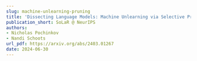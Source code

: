 ```yaml
---
slug: machine-unlearning-pruning
title: 'Dissecting Language Models: Machine Unlearning via Selective Pruning  '
publication_short: SoLaR @ NeurIPS
authors:
- Nicholas Pochinkov
- Nandi Schoots
url_pdf: https://arxiv.org/abs/2403.01267
date: 2024-06-30
---
```


